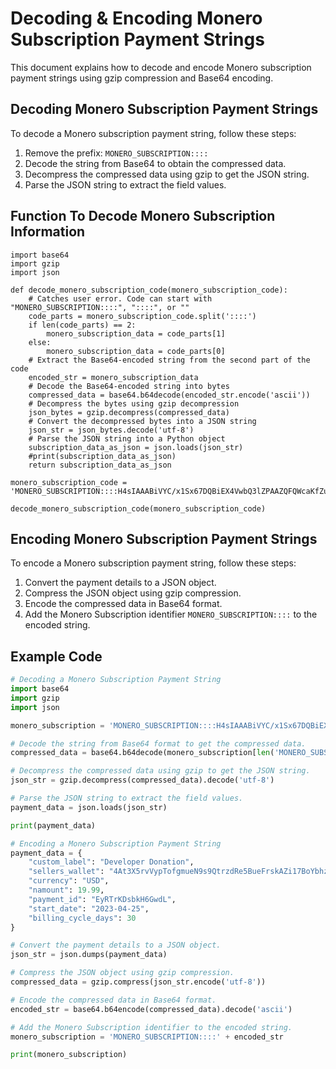 # Decoding & Encoding Monero Subscription Payment Strings

This document explains how to decode and encode Monero subscription payment strings using gzip compression and Base64 encoding.

## Decoding Monero Subscription Payment Strings
To decode a Monero subscription payment string, follow these steps:

1. Remove the prefix: `MONERO_SUBSCRIPTION::::`
1. Decode the string from Base64 to obtain the compressed data.
2. Decompress the compressed data using gzip to get the JSON string.
3. Parse the JSON string to extract the field values.

## Function To Decode Monero Subscription Information

```
import base64
import gzip
import json

def decode_monero_subscription_code(monero_subscription_code):
    # Catches user error. Code can start with "MONERO_SUBSCRIPTION::::", "::::", or ""
    code_parts = monero_subscription_code.split('::::')
    if len(code_parts) == 2:
        monero_subscription_data = code_parts[1]
    else:
        monero_subscription_data = code_parts[0]
    # Extract the Base64-encoded string from the second part of the code
    encoded_str = monero_subscription_data
    # Decode the Base64-encoded string into bytes
    compressed_data = base64.b64decode(encoded_str.encode('ascii'))
    # Decompress the bytes using gzip decompression
    json_bytes = gzip.decompress(compressed_data)
    # Convert the decompressed bytes into a JSON string
    json_str = json_bytes.decode('utf-8')
    # Parse the JSON string into a Python object
    subscription_data_as_json = json.loads(json_str)
    #print(subscription_data_as_json)
    return subscription_data_as_json

monero_subscription_code = 'MONERO_SUBSCRIPTION::::H4sIAAABiVYC/x1Sx67DQBiEX4VwbQ3lZPAAZQFQWcaKfZumXblJu7p3q3esq5K5sf5J5e/7pvlq/bFWZkU/q8heKYXfgiU6KQ2/LGw75zcPSBvUsOja7TIS39iZjWlI8r2rY0FmSMdKxuWg8zddv1s23/NnJxcZ/HnmrWttGvM9rJy/e6/hjlvdszW8p+bo1Ja09vc3p3q3euqB8mr9vx9XUHUN6VqM3bJcxdVevj+63RJgYuL0/z/kHj7VZorElK49Xh6U5O6OyKjQr1D8h1VzvxwAAAP//ks/vAgAA'

decode_monero_subscription_code(monero_subscription_code)
```

## Encoding Monero Subscription Payment Strings
To encode a Monero subscription payment string, follow these steps:

1. Convert the payment details to a JSON object.
2. Compress the JSON object using gzip compression.
3. Encode the compressed data in Base64 format.
4. Add the Monero Subscription identifier `MONERO_SUBSCRIPTION::::` to the encoded string.

## Example Code

```python
# Decoding a Monero Subscription Payment String
import base64
import gzip
import json

monero_subscription = 'MONERO_SUBSCRIPTION::::H4sIAAABiVYC/x1Sx67DQBiEX4VwbQ3lZPAAZQFQWcaKfZumXblJu7p3q3esq5K5sf5J5e/7pvlq/bFWZkU/q8heKYXfgiU6KQ2/LGw75zcPSBvUsOja7TIS39iZjWlI8r2rY0FmSMdKxuWg8zddv1s23/NnJxcZ/HnmrWttGvM9rJy/e6/hjlvdszW8p+bo1Ja09vc3p3q3euqB8mr9vx9XUHUN6VqM3bJcxdVevj+63RJgYuL0/z/kHj7VZorElK49Xh6U5O6OyKjQr1D8h1VzvxwAAAP//ks/vAgAA'

# Decode the string from Base64 format to get the compressed data.
compressed_data = base64.b64decode(monero_subscription[len('MONERO_SUBSCRIPTION::::'):])

# Decompress the compressed data using gzip to get the JSON string.
json_str = gzip.decompress(compressed_data).decode('utf-8')

# Parse the JSON string to extract the field values.
payment_data = json.loads(json_str)

print(payment_data)

# Encoding a Monero Subscription Payment String
payment_data = {
    "custom_label": "Developer Donation",
    "sellers_wallet": "4At3X5rvVypTofgmueN9s9QtrzdRe5BueFrskAZi17BoYbhzysozzoMFB6zWnTKdGC6AxEAbEE5czFR3hbEEJbsm4hCeX2S",
    "currency": "USD",
    "namount": 19.99,
    "payment_id": "EyRTrKDsbkH6GwdL",
    "start_date": "2023-04-25",
    "billing_cycle_days": 30
}

# Convert the payment details to a JSON object.
json_str = json.dumps(payment_data)

# Compress the JSON object using gzip compression.
compressed_data = gzip.compress(json_str.encode('utf-8'))

# Encode the compressed data in Base64 format.
encoded_str = base64.b64encode(compressed_data).decode('ascii')

# Add the Monero Subscription identifier to the encoded string.
monero_subscription = 'MONERO_SUBSCRIPTION::::' + encoded_str

print(monero_subscription)
